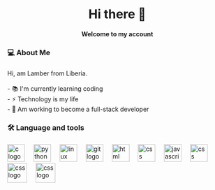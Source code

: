 <!--
**Lamber22/Lamber22** is a ✨ _special_ ✨ repository because its `README.md` (this file) appears on your GitHub profile.

Here are some ideas to get you started:

- 🔭 I’m currently working on my...
- 🌱 I’m currently learning Coding at African Leadership X (ALX)
- 👯 I’m looking to collaborate on ...
- 🤔 I’m looking for help with ...
- 💬 Ask me about ...
- 📫 How to reach me: ...
- 😄 Pronouns: ...
- ⚡ Fun fact: ...
-->


###

<!-- div align="center">
  <a href="https://twitter.com/lamber_j" target="_blank">
    <img src="https://img.shields.io/static/v1?message=LinkedIn&logo=linkedin&label=&color=0077B5&logoColor=white&label\
Color=&style=for-the-badge" height="25" alt="twitter logo"  />
  </a>
  <a href="www.linkedin.com/in/lamber-j-kpukuyou" target="_blank">
    <img src="https://img.shields.io/static/v1?message=Twitter&logo=twitter&label=&color=1DA1F2&logoColor=white&labelCo\
lor=&style=for-the-badge" height="25" alt="twitter logo"  />
  </a>
</div -->

###

<h1 align="center">Hi there 👋</h1>
<h4 align="center">Welcome to my account</h4>

###

<!-- p>
  <img src="https://img.shields.io/github/last-commit/Lamber22/Lamber22?color=blue&label=last%20updated&style=flat" />
</p -->


<h3 align="left">💻  About Me</h3>

###

<p align="left">Hi, am Lamber from Liberia.<br><br>- 📚 I'm currently learning coding<br>- ⚡ Technology is my life<br>- 🔭 Am working to become a full-stack developer</p>

###

<h3 align="left">🛠 Language and tools</h3>

###
<div align="left">
  <img src="https://cdn.jsdelivr.net/gh/devicons/devicon/icons/c/c-original.svg" height="40" alt="c logo"  />
  <img width="12" />
  <img src="https://cdn.jsdelivr.net/gh/devicons/devicon/icons/python/python-original.svg" height="40" alt="python logo"  />
  <img width="12" />
  <img src="https://cdn.jsdelivr.net/gh/devicons/devicon/icons/linux/linux-original.svg" height="40" alt="linux logo"  />
  <img width="12" />
  <img src="https://cdn.jsdelivr.net/gh/devicons/devicon/icons/git/git-original.svg" height="40" alt="git logo"  />
  <img width="12" />
  <img src="https://logos-download.com/wp-content/uploads/2017/07/HTML5_badge.png" height="40" alt="html logo" />
  <img width="12" />
  <img src="https://logospng.org/download/css-3/logo-css-3-1536.png" height="40" alt="css logo" />
  <img width="12" />
  <img src="https://cdn.jsdelivr.net/gh/devicons/devicon/icons/javascript/javascript-original.svg" height="40" alt="javascript logo"  />
  <img width="12" />
 <img src="https://pngimg.com/uploads/mysql/mysql_PNG23.png" height="40" alt="css logo" />
  <img width="12" />
 <img src="https://logowik.com/content/uploads/images/mongodb9740.logowik.com.webp" height="45" alt="css logo" />
  <img width="12" />
 <img src="https://logowik.com/content/uploads/images/nodejs.jpg" height="45" alt="css logo" />
</div>

###

<!-- h3 align="left">🔥   My Stats :</h3>

###

<div align="center">
  <img src="https://streak-stats.demolab.com?user=Lamber22&locale=en&mode=daily&theme=dark&hide_border=false&border_radius=5&order=3" height="220" alt="streak \
graph"  />
</div -->

###
 
